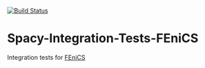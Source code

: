 [![Build Status](https://travis-ci.org/spacy-dev/Spacy-Integration-Tests-FEniCS.svg?branch=master)](https://travis-ci.org/spacy-dev/Spacy-Integration-Tests-FEniCS/builds)

# Spacy-Integration-Tests-FEniCS
Integration tests for [FEniCS](https://fenicsproject.org)

